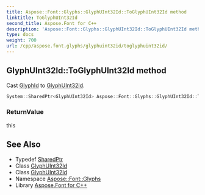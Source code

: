 ```yaml
---
title: Aspose::Font::Glyphs::GlyphUInt32Id::ToGlyphUInt32Id method
linktitle: ToGlyphUInt32Id
second_title: Aspose.Font for C++
description: 'Aspose::Font::Glyphs::GlyphUInt32Id::ToGlyphUInt32Id method. Cast GlyphId to GlyphUInt32Id in C++.'
type: docs
weight: 700
url: /cpp/aspose.font.glyphs/glyphuint32id/toglyphuint32id/
---
```

## GlyphUInt32Id::ToGlyphUInt32Id method


Cast [GlyphId](../../glyphid/) to [GlyphUInt32Id](../).

```cpp
System::SharedPtr<GlyphUInt32Id> Aspose::Font::Glyphs::GlyphUInt32Id::ToGlyphUInt32Id() override
```


### ReturnValue

this

## See Also

* Typedef [SharedPtr](../../../system/sharedptr/)
* Class [GlyphUInt32Id](../)
* Class [GlyphUInt32Id](../)
* Namespace [Aspose::Font::Glyphs](../../)
* Library [Aspose.Font for C++](../../../)
